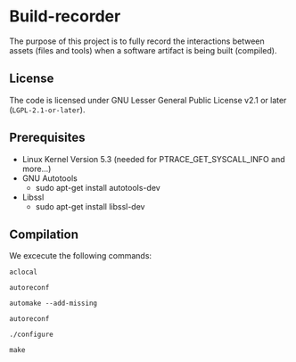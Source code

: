 # Build-recorder

The purpose of this project is
to fully record the interactions
between assets (files and tools)
when a software artifact is being built (compiled).

## License

The code is licensed under
GNU Lesser General Public License v2.1 or later
(`LGPL-2.1-or-later`).


## Prerequisites

* Linux Kernel Version 5.3 (needed for PTRACE_GET_SYSCALL_INFO and more...)
* GNU Autotools 
    * sudo apt-get install autotools-dev
* Libssl
    * sudo apt-get install libssl-dev

## Compilation
We excecute the following commands:

`aclocal`

`autoreconf`

`automake --add-missing`

`autoreconf`

`./configure`

`make`
